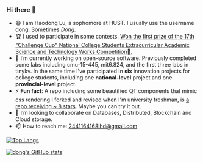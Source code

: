 ### Hi there 👋

- 😄 I am Haodong Lu, a sophomore at HUST. I usually use the username dong. Sometimes *Dong.*
- 🏆 I used to participate in some contests. [ Won the first prize of the 17th "Challenge Cup" National College Students Extracurricular Academic Science and Technology Works Competition🥇. ](http://mse.hust.edu.cn/info/1180/11133.htm) 
- 🔭 I’m currently working on open-source software. Previously completed some labs including cmu-15-445, mit6.824, and the first three labs in tinykv. In the same time I've participated in **six** innovation projects for college students, including one **national-level** project and one **provincial-level** project.
- ⚡ **Fun fact**: A repo including some beautified QT components that mimic css rendering I forked and revised when I'm university freshman, is [a repo receiving ~ 8 stars](https://github.com/Rapiz1/DungeonRush). Maybe you can try it out.
- 👯 I’m looking to collaborate on Databases, Distributed, Blockchain and Cloud storage.
- 📫 How to reach me: 2441164168lhd@gmail.com

<!---
SleepyLGod/SleepyLGod is a ✨ special ✨ repository because its `README.md` (this file) appears on your GitHub profile.
You can click the Preview link to take a look at your changes.
--->
[![Top Langs](https://github-readme-stats.vercel.app/api/top-langs/?username=SleepyLGod&layout=compact&hide=html,tex)](https://github.com/anuraghazra/github-readme-stats)

[![dong's GitHub stats](https://github-readme-stats.vercel.app/api?username=SleepyLGod&show_icons=true&theme=vue)](https://github.com/anuraghazra/github-readme-stats)
